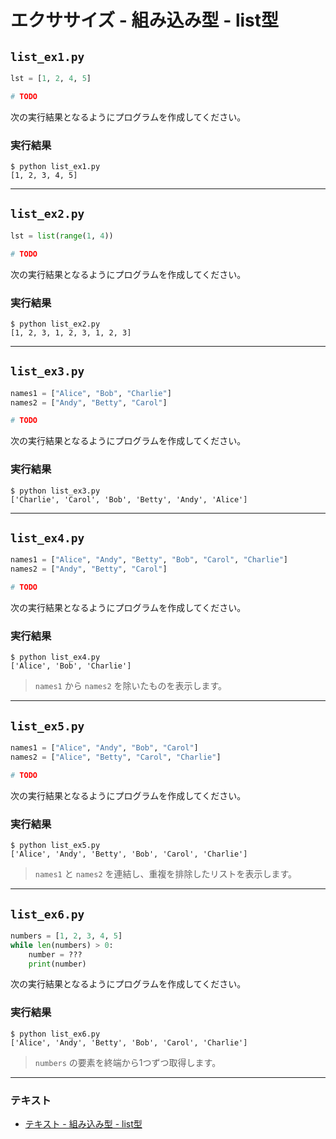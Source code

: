 # エクササイズ - 組み込み型 - list型

## `list_ex1.py`

``` py
lst = [1, 2, 4, 5]

# TODO
```

次の実行結果となるようにプログラムを作成してください。

### 実行結果

``` 
$ python list_ex1.py
[1, 2, 3, 4, 5]
```

---

## `list_ex2.py`

``` py
lst = list(range(1, 4))

# TODO
```

次の実行結果となるようにプログラムを作成してください。

### 実行結果

``` 
$ python list_ex2.py
[1, 2, 3, 1, 2, 3, 1, 2, 3]
```

---

## `list_ex3.py`

``` py
names1 = ["Alice", "Bob", "Charlie"]
names2 = ["Andy", "Betty", "Carol"]

# TODO
```

次の実行結果となるようにプログラムを作成してください。

### 実行結果

``` 
$ python list_ex3.py
['Charlie', 'Carol', 'Bob', 'Betty', 'Andy', 'Alice']
```

---

## `list_ex4.py`

``` py
names1 = ["Alice", "Andy", "Betty", "Bob", "Carol", "Charlie"]
names2 = ["Andy", "Betty", "Carol"]

# TODO
```

次の実行結果となるようにプログラムを作成してください。

### 実行結果

``` 
$ python list_ex4.py
['Alice', 'Bob', 'Charlie']
```

> `names1` から `names2` を除いたものを表示します。

---

## `list_ex5.py`

``` py
names1 = ["Alice", "Andy", "Bob", "Carol"]
names2 = ["Alice", "Betty", "Carol", "Charlie"]

# TODO
```

次の実行結果となるようにプログラムを作成してください。

### 実行結果

``` 
$ python list_ex5.py
['Alice', 'Andy', 'Betty', 'Bob', 'Carol', 'Charlie']
```

> `names1` と `names2` を連結し、重複を排除したリストを表示します。

---

## `list_ex6.py`

``` py
numbers = [1, 2, 3, 4, 5]
while len(numbers) > 0:
    number = ???
    print(number)
```

次の実行結果となるようにプログラムを作成してください。

### 実行結果

``` 
$ python list_ex6.py
['Alice', 'Andy', 'Betty', 'Bob', 'Carol', 'Charlie']
```

> `numbers` の要素を終端から1つずつ取得します。

---

### テキスト

* [テキスト - 組み込み型 - list型](../text/23_list.md)
